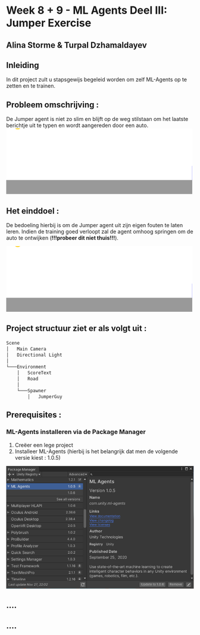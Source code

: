 # Week 8 + 9 - ML Agents Deel III: Jumper Exercise

## Alina Storme & Turpal Dzhamaldayev

## Inleiding
In dit project zult u stapsgewijs begeleid worden om zelf ML-Agents op te zetten en te trainen.

## Probleem omschrijving :
De Jumper agent is niet zo slim en blijft op de weg stilstaan om het laatste berichtje uit te typen en wordt aangereden door een auto.
![](./Images/getting-hit-agent.gif)
## Het einddoel :
De bedoeling hierbij is om de Jumper agent uit zijn eigen fouten te laten leren. Indien de training goed verloopt zal de agent omhoog springen om de auto te ontwijken (__!!!probeer dit niet thuis!!!__).

![](./Images/agent-avoiding-accident-2.gif)
## Project structuur ziet er als volgt uit :
```
Scene
│   Main Camera
│   Directional Light    
│
└───Environment
    │   ScoreText
    │   Road
    │
    └───Spawner
        │   JumperGuy
```
## Prerequisites :
### ML-Agents installeren via de Package Manager
1. Creëer een lege project
2. Installeer ML-Agents (hierbij is het belangrijk dat men de volgende versie kiest : 1.0.5)

![](./Images/package-manager.png)

## ....

## ....



